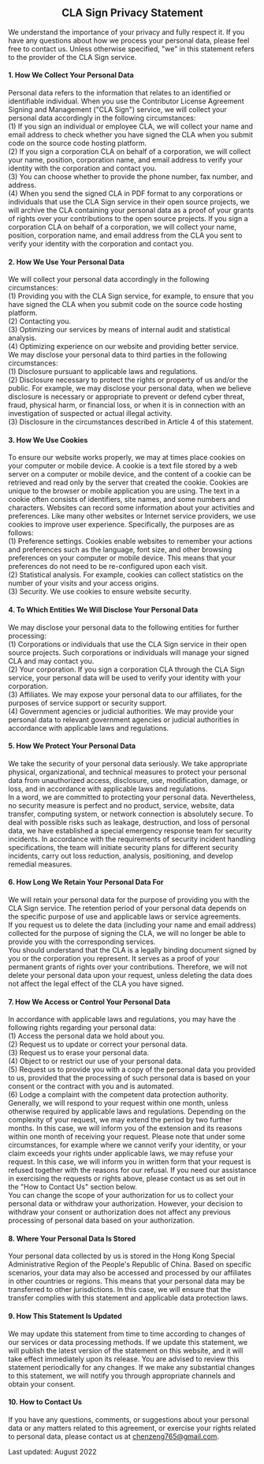 ## <center>CLA Sign Privacy Statement</center>

We understand the importance of your privacy and fully respect it. If you have any questions about how we process your personal data, please feel free to contact us. Unless otherwise specified, "we" in this statement refers to the provider of the CLA Sign service.

#### 1. How We Collect Your Personal Data
Personal data refers to the information that relates to an identified or identifiable individual. When you use the Contributor License Agreement Signing and Management ("CLA Sign") service, we will collect your personal data accordingly in the following circumstances:  
(1) If you sign an individual or employee CLA, we will collect your name and email address to check whether you have signed the CLA when you submit code on the source code hosting platform.  
(2) If you sign a corporation CLA on behalf of a corporation, we will collect your name, position, corporation name, and email address to verify your identity with the corporation and contact you.  
(3) You can choose whether to provide the phone number, fax number, and address.  
(4) When you send the signed CLA in PDF format to any corporations or individuals that use the CLA Sign service in their open source projects, we will archive the CLA containing your personal data as a proof of your grants of rights over your contributions to the open source projects. If you sign a corporation CLA on behalf of a corporation, we will collect your name, position, corporation name, and email address from the CLA you sent to verify your identity with the corporation and contact you.  
#### 2. How We Use Your Personal Data
We will collect your personal data accordingly in the following circumstances:  
(1) Providing you with the CLA Sign service, for example, to ensure that you have signed the CLA when you submit code on the source code hosting platform.  
(2) Contacting you.  
(3) Optimizing our services by means of internal audit and statistical analysis.  
(4) Optimizing experience on our website and providing better service.  
We may disclose your personal data to third parties in the following circumstances:  
(1) Disclosure pursuant to applicable laws and regulations.  
(2) Disclosure necessary to protect the rights or property of us and/or the public. For example, we may disclose your personal data, when we believe disclosure is necessary or appropriate to prevent or defend cyber threat, fraud, physical harm, or financial loss, or when it is in connection with an investigation of suspected or actual illegal activity.  
(3) Disclosure in the circumstances described in Article 4 of this statement.  
#### 3. How We Use Cookies
To ensure our website works properly, we may at times place cookies on your computer or mobile device. A cookie is a text file stored by a web server on a computer or mobile device, and the content of a cookie can be retrieved and read only by the server that created the cookie. Cookies are unique to the browser or mobile application you are using. The text in a cookie often consists of identifiers, site names, and some numbers and characters. Websites can record some information about your activities and preferences. Like many other websites or Internet service providers, we use cookies to improve user experience. Specifically, the purposes are as follows:  
(1) Preference settings. Cookies enable websites to remember your actions and preferences such as the language, font size, and other browsing preferences on your computer or mobile device. This means that your preferences do not need to be re-configured upon each visit.  
(2) Statistical analysis. For example, cookies can collect statistics on the number of your visits and your access origins.  
(3) Security. We use cookies to ensure website security.  
#### 4. To Which Entities We Will Disclose Your Personal Data
We may disclose your personal data to the following entities for further processing:  
(1) Corporations or individuals that use the CLA Sign service in their open source projects. Such corporations or individuals will manage your signed CLA and may contact you.  
(2) Your corporation. If you sign a corporation CLA through the CLA Sign service, your personal data will be used to verify your identity with your corporation.  
(3) Affiliates. We may expose your personal data to our affiliates, for the purposes of service support or security support.  
(4) Government agencies or judicial authorities. We may provide your personal data to relevant government agencies or judicial authorities in accordance with applicable laws and regulations.  
#### 5. How We Protect Your Personal Data
We take the security of your personal data seriously. We take appropriate physical, organizational, and technical measures to protect your personal data from unauthorized access, disclosure, use, modification, damage, or loss, and in accordance with applicable laws and regulations.  
In a word, we are committed to protecting your personal data. Nevertheless, no security measure is perfect and no product, service, website, data transfer, computing system, or network connection is absolutely secure. To deal with possible risks such as leakage, destruction, and loss of personal data, we have established a special emergency response team for security incidents. In accordance with the requirements of security incident handling specifications, the team will initiate security plans for different security incidents, carry out loss reduction, analysis, positioning, and develop remedial measures.  
#### 6. How Long We Retain Your Personal Data For
We will retain your personal data for the purpose of providing you with the CLA Sign service. The retention period of your personal data depends on the specific purpose of use and applicable laws or service agreements.  
If you request us to delete the data (including your name and email address) collected for the purpose of signing the CLA, we will no longer be able to provide you with the corresponding services.  
You should understand that the CLA is a legally binding document signed by you or the corporation you represent. It serves as a proof of your permanent grants of rights over your contributions. Therefore, we will not delete your personal data upon your request, unless deleting the data does not affect the legal effect of the CLA you have signed.  
#### 7. How We Access or Control Your Personal Data
In accordance with applicable laws and regulations, you may have the following rights regarding your personal data:  
(1) Access the personal data we hold about you.  
(2) Request us to update or correct your personal data.  
(3) Request us to erase your personal data.  
(4) Object to or restrict our use of your personal data.  
(5) Request us to provide you with a copy of the personal data you provided to us, provided that the processing of such personal data is based on your consent or the contract with you and is automated.  
(6) Lodge a complaint with the competent data protection authority.  
Generally, we will respond to your request within one month, unless otherwise required by applicable laws and regulations. Depending on the complexity of your request, we may extend the period by two further months. In this case, we will inform you of the extension and its reasons within one month of receiving your request. Please note that under some circumstances, for example where we cannot verify your identity, or your claim exceeds your rights under applicable laws, we may refuse your request. In this case, we will inform you in written form that your request is refused together with the reasons for our refusal. If you need our assistance in exercising the requests or rights above, please contact us as set out in the "How to Contact Us" section below.  
You can change the scope of your authorization for us to collect your personal data or withdraw your authorization. However, your decision to withdraw your consent or authorization does not affect any previous processing of personal data based on your authorization.  
#### 8. Where Your Personal Data Is Stored
Your personal data collected by us is stored in the Hong Kong Special Administrative Region of the People's Republic of China. Based on specific scenarios, your data may also be accessed and processed by our affiliates in other countries or regions. This means that your personal data may be transferred to other jurisdictions. In this case, we will ensure that the transfer complies with this statement and applicable data protection laws.  
#### 9. How This Statement Is Updated
We may update this statement from time to time according to changes of our services or data processing methods. If we update this statement, we will publish the latest version of the statement on this website, and it will take effect immediately upon its release. You are advised to review this statement periodically for any changes. If we make any substantial changes to this statement, we will notify you through appropriate channels and obtain your consent.  
#### 10. How to Contact Us
If you have any questions, comments, or suggestions about your personal data or any matters related to this agreement, or exercise your rights related to personal data, please contact us at chenzeng765@gmail.com.

Last updated: August 2022
